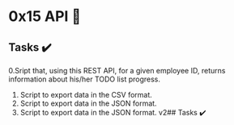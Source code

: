 # 0x15 API :wrench:

## Tasks :heavy_check_mark:

0.Sript that, using this REST API, for a given employee ID, returns information about his/her TODO list progress.
1. Script to export data in the CSV format.
2. Script to export data in the JSON format.
3. Script to export data in the JSON format. v2## Tasks :heavy_check_mark:

